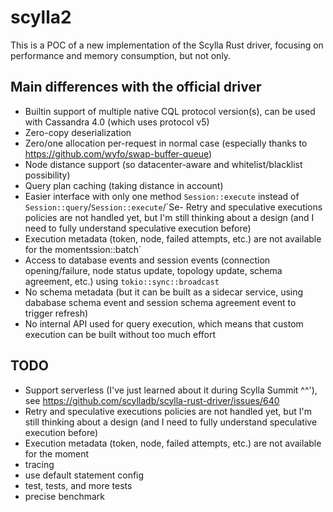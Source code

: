 # scylla2

This is a POC of a new implementation of the Scylla Rust driver, focusing on performance and memory consumption, but not only.

## Main differences with the official driver

- Builtin support of multiple native CQL protocol version(s), can be used with Cassandra 4.0 (which uses protocol v5)
- Zero-copy deserialization
- Zero/one allocation per-request in normal case (especially thanks to https://github.com/wyfo/swap-buffer-queue)
- Node distance support (so datacenter-aware and whitelist/blacklist possibility)
- Query plan caching (taking distance in account)
- Easier interface with only one method `Session::execute` instead of `Session::query`/`Session::execute`/`Se- Retry and speculative executions policies are not handled yet, but I'm still thinking about a design (and I need to fully understand speculative execution before)
- Execution metadata (token, node, failed attempts, etc.) are not available for the momentssion::batch`
- Access to database events and session events (connection opening/failure, node status update, topology update, schema agreement, etc.) using `tokio::sync::broadcast`
- No schema metadata (but it can be built as a sidecar service, using dababase schema event and session schema agreement event to trigger refresh)
- No internal API used for query execution, which means that custom execution can be built without too much effort

## TODO

- Support serverless (I've just learned about it during Scylla Summit ^^'), see https://github.com/scylladb/scylla-rust-driver/issues/640
- Retry and speculative executions policies are not handled yet, but I'm still thinking about a design (and I need to fully understand speculative execution before)
- Execution metadata (token, node, failed attempts, etc.) are not available for the moment
- tracing
- use default statement config
- test, tests, and more tests
- precise benchmark